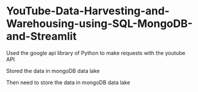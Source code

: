 # YouTube-Data-Harvesting-and-Warehousing-using-SQL-MongoDB-and-Streamlit

Used the google api library of Python to make requests with the youtube API

Stored the data in mongoDB data lake

Then need to store the data in mongoDB data lake
